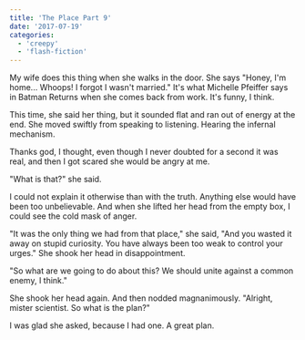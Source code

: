 ```yaml
---
title: 'The Place Part 9'
date: '2017-07-19'
categories:
  - 'creepy'
  - 'flash-fiction'
---
```


My wife does this thing when she walks in the door. She says "Honey, I'm home...
Whoops! I forgot I wasn't married." It's what Michelle Pfeiffer says in Batman
Returns when she comes back from work. It's funny, I think.

This time, she said her thing, but it sounded flat and ran out of energy at the
end. She moved swiftly from speaking to listening. Hearing the infernal
mechanism.

Thanks god, I thought, even though I never doubted for a second it was real, and
then I got scared she would be angry at me.

"What is that?" she said.

I could not explain it otherwise than with the truth. Anything else would have
been too unbelievable. And when she lifted her head from the empty box, I could
see the cold mask of anger.

"It was the only thing we had from that place," she said, "And you wasted it
away on stupid curiosity. You have always been too weak to control your urges."
She shook her head in disappointment.

"So what are we going to do about this? We should unite against a common enemy,
I think."

She shook her head again. And then nodded magnanimously. "Alright, mister
scientist. So what is the plan?"

I was glad she asked, because I had one. A great plan.
